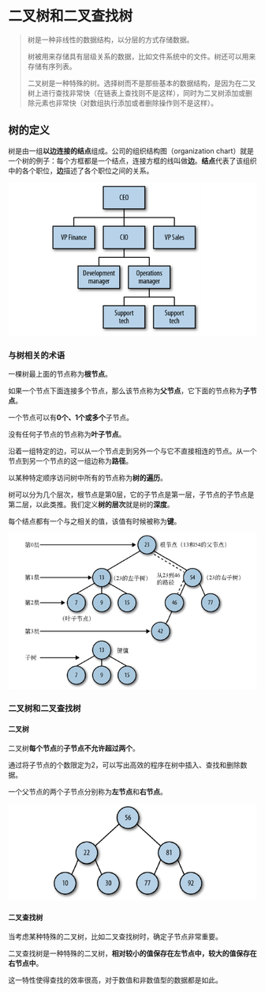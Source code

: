 # 二叉树和二叉查找树

> 树是一种非线性的数据结构，以分层的方式存储数据。
>
> 树被用来存储具有层级关系的数据，比如文件系统中的文件。树还可以用来存储有序列表。
>
> 二叉树是一种特殊的树。选择树而不是那些基本的数据结构，是因为在二叉树上进行查找非常快（在链表上查找则不是这样），同时为二叉树添加或删除元素也非常快（对数组执行添加或者删除操作则不是这样）。



## 树的定义

树是由一组**以边连接的结点**组成。公司的组织结构图（organization chart）就是一个树的例子：每个方框都是一个结点，连接方框的线叫做**边**。**结点**代表了该组织中的各个职位，**边**描述了各个职位之间的关系。

![image-20190511171355711](./img/org-chart.png)

### 与树相关的术语

一棵树最上面的节点称为**根节点**。

如果一个节点下面连接多个节点，那么该节点称为**父节点**，它下面的节点称为**子节点**。

一个节点可以有**0个、1个或多个**子节点。

没有任何子节点的节点称为**叶子节点**。

沿着一组特定的边，可以从一个节点走到另外一个与它不直接相连的节点。从一个节点到另一个节点的这一组边称为**路径**。

以某种特定顺序访问树中所有的节点称为**树的遍历**。

树可以分为几个层次，根节点是第0层，它的子节点是第一层，子节点的子节点是第二层，以此类推。我们定义**树的层次**就是树的**深度**。

每个结点都有一个与之相关的值，该值有时候被称为**键**。

![image-20190511172315204](./img/parts-of-a-tree.png)

### 二叉树和二叉查找树

#### 二叉树

二叉树**每个节点**的**子节点不允许超过两个**。

通过将子节点的个数限定为2，可以写出高效的程序在树中插入、查找和删除数据。

一个父节点的两个子节点分别称为**左节点**和**右节点**。

![image-20190511173742231](./img/binary-tree.png)

#### 二叉查找树

当考虑某种特殊的二叉树，比如二叉查找树时，确定子节点非常重要。

二叉查找树是一种特殊的二叉树，**相对较小的值保存在左节点中，较大的值保存在右节点中**。

这一特性使得查找的效率很高，对于数值和非数值型的数据都是如此。